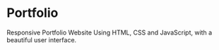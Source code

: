 # Portfolio
Responsive Portfolio Website Using HTML, CSS and JavaScript, with a beautiful user interface. 
